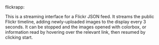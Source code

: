 flickrapp:

This is a streaming interface for a Flickr JSON feed. It streams the public Flickr timeline, adding newly-uploaded images to the display every 3 seconds. It can be stopped and the images opened with colorbox, or information read by hovering over the relevant link, then resumed by clicking start.
